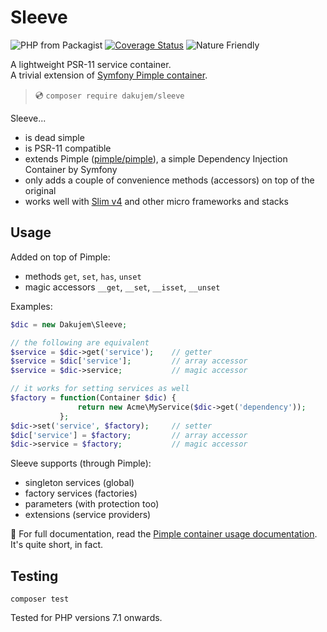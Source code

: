 
# Sleeve

![PHP from Packagist](https://img.shields.io/packagist/php-v/dakujem/sleeve)
[![Coverage Status](https://coveralls.io/repos/github/dakujem/sleeve/badge.svg?branch=trunk)](https://coveralls.io/github/dakujem/sleeve?branch=trunk)
![Nature Friendly](https://img.shields.io/badge/nature%20%F0%9F%8C%B3-friendly%20%F0%9F%92%9A-green)

A lightweight PSR-11 service container.\
A trivial extension of [Symfony Pimple container](https://pimple.symfony.com).

> 💿 `composer require dakujem/sleeve`

Sleeve...
- is dead simple
- is PSR-11 compatible
- extends Pimple ([pimple/pimple](https://packagist.org/packages/pimple/pimple)), a simple Dependency Injection Container by Symfony
- only adds a couple of convenience methods (accessors) on top of the original
- works well with [Slim v4](https://github.com/slimphp/Slim)
  and other micro frameworks and stacks


## Usage

Added on top of Pimple:
- methods `get`, `set`, `has`, `unset`
- magic accessors `__get`, `__set`, `__isset`, `__unset`

Examples:
```php
$dic = new Dakujem\Sleeve;

// the following are equivalent
$service = $dic->get('service');    // getter
$service = $dic['service'];         // array accessor
$service = $dic->service;           // magic accessor

// it works for setting services as well
$factory = function(Container $dic) {
               return new Acme\MyService($dic->get('dependency'));
           };
$dic->set('service', $factory);     // setter
$dic['service'] = $factory;         // array accessor
$dic->service = $factory;           // magic accessor
```

Sleeve supports (through Pimple):
- singleton services (global)
- factory services (factories)
- parameters (with protection too)
- extensions (service providers)

📖 For full documentation, read the [Pimple container usage documentation](https://pimple.symfony.com/#usage). It's quite short, in fact.


## Testing

```
composer test
```

Tested for PHP versions 7.1 onwards.
